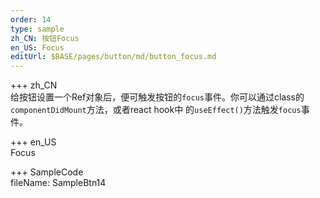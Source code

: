 ```yaml
---   
order: 14  
type: sample  
zh_CN: 按钮Focus 
en_US: Focus
editUrl: $BASE/pages/button/md/button_focus.md
---      
```


+++ zh_CN   
 给按钮设置一个Ref对象后，便可触发按钮的<Code>focus</Code>事件。你可以通过class的<Code>componentDidMount</Code>方法，或者react hook中
 的<Code>useEffect()</Code>方法触发<Code>focus</Code>事件。
    
+++ en_US   
Focus

+++ SampleCode  
fileName: SampleBtn14
